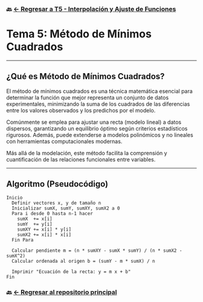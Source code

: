 ### 🔙 [← Regresar a T5 - Interpolación y Ajuste de Funciones](https://github.com/ANTONY2812/M-todosNum-ricosLalo/tree/main/T5%20-%20Interpolaci%C3%B3n%20y%20Ajuste%20de%20Funciones)

#   Tema 5: Método de Mínimos Cuadrados

---

##  ¿Qué es  Método de Mínimos Cuadrados?

El método de mínimos cuadrados es una técnica matemática esencial para determinar la función que mejor representa un conjunto de datos experimentales, minimizando la suma de los cuadrados de las diferencias entre los valores observados y los predichos por el modelo.

Comúnmente se emplea para ajustar una recta (modelo lineal) a datos dispersos, garantizando un equilibrio óptimo según criterios estadísticos rigurosos. Además, puede extenderse a modelos polinómicos y no lineales con herramientas computacionales modernas.

Más allá de la modelación, este método facilita la comprensión y cuantificación de las relaciones funcionales entre variables.

---


##  Algoritmo (Pseudocódigo)

```plaintext
Inicio
  Definir vectores x, y de tamaño n
  Inicializar sumX, sumY, sumXY, sumX2 a 0
  Para i desde 0 hasta n-1 hacer
    sumX  += x[i]
    sumY  += y[i]
    sumXY += x[i] * y[i]
    sumX2 += x[i] * x[i]
  Fin Para

  Calcular pendiente m = (n * sumXY - sumX * sumY) / (n * sumX2 - sumX^2)
  Calcular ordenada al origen b = (sumY - m * sumX) / n

  Imprimir "Ecuación de la recta: y = m x + b"
Fin
```

### 🔙 [← Regresar al repositorio principal](https://github.com/ANTONY2812/M-todosNum-ricosLalo)

